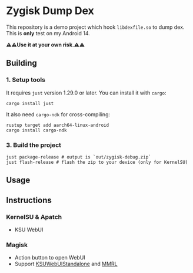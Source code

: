 # Zygisk Dump Dex

This repository is a demo project which hook `libdexfile.so` to dump dex. This is **only** test on my Android 14.

**⚠️⚠️Use it at your own risk.⚠️⚠️**

## Building

### 1. Setup tools

It requires `just` version 1.29.0 or later. You can install it with `cargo`:
```shell
cargo install just
```

It also need `cargo-ndk` for cross-compiling:
```shell
rustup target add aarch64-linux-android
cargo install cargo-ndk
```

### 3. Build the project

```shell
just package-release # output is `out/zygisk-debug.zip`
just flash-release # flash the zip to your device (only for KernelSU)
```

## Usage
## Instructions
### KernelSU & Apatch
- KSU WebUI

### Magisk
- Action button to open WebUI
- Support [KSUWebUIStandalone](https://github.com/5ec1cff/KsuWebUIStandalone) and [MMRL](https://github.com/MMRLApp/MMRL)
